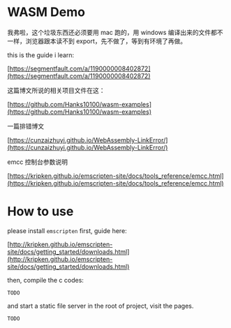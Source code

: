 WASM Demo
=========

我弗啦，这个垃圾东西还必须要用 mac 跑的，用 windows 编译出来的文件都不一样，浏览器跟本读不到 export，先不做了，等到有环境了再做。

this is the guide i learn:

[https://segmentfault.com/a/1190000008402872](https://segmentfault.com/a/1190000008402872)

这篇博文所说的相关项目文件在这：

[https://github.com/Hanks10100/wasm-examples](https://github.com/Hanks10100/wasm-examples)

一篇排错博文

[https://cunzaizhuyi.github.io/WebAssembly-LinkError/](https://cunzaizhuyi.github.io/WebAssembly-LinkError/)

emcc 控制台参数说明

[https://kripken.github.io/emscripten-site/docs/tools_reference/emcc.html](https://kripken.github.io/emscripten-site/docs/tools_reference/emcc.html)

# How to use

please install `emscripten` first, guide here:

[http://kripken.github.io/emscripten-site/docs/getting_started/downloads.html](http://kripken.github.io/emscripten-site/docs/getting_started/downloads.html)

then, compile the c codes:

```
TODO
```

and start a static file server in the root of project, visit the pages.

```
TODO
```


